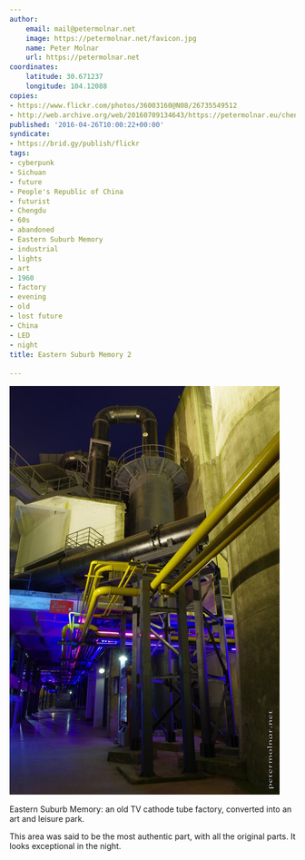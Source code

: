 ```yaml
---
author:
    email: mail@petermolnar.net
    image: https://petermolnar.net/favicon.jpg
    name: Peter Molnar
    url: https://petermolnar.net
coordinates:
    latitude: 30.671237
    longitude: 104.12088
copies:
- https://www.flickr.com/photos/36003160@N08/26735549512
- http://web.archive.org/web/20160709134643/https://petermolnar.eu/chengdu-eastern-suburb-memory-2/
published: '2016-04-26T10:00:22+00:00'
syndicate:
- https://brid.gy/publish/flickr
tags:
- cyberpunk
- Sichuan
- future
- People's Republic of China
- futurist
- Chengdu
- 60s
- abandoned
- Eastern Suburb Memory
- industrial
- lights
- art
- 1960
- factory
- evening
- old
- lost future
- China
- LED
- night
title: Eastern Suburb Memory 2

---
```


![](chengdu-eastern-suburb-memory-2.jpg)

Eastern Suburb Memory: an old TV cathode tube factory, converted into an
art and leisure park.

This area was said to be the most authentic part, with all the original
parts. It looks exceptional in the night.